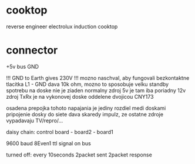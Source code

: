 # cooktop
reverse engineer electrolux induction cooktop


# connector
+5v
bus
GND

!!! GND to Earth gives 230V !!! mozno naschval, aby fungovali bezkontaktne tlacitka
L1 - GND dava 10k ohm, mozno to sposobuje velku standby spotrebu
na doske nie je ziaden normalny zdroj 5v je tam iba poriadny 12v zdroj
TxRx je na vykonovej doske oddelene dvojicou CNY173

osadena prepojka tohoto napajania je jediny rozdiel medi doskami
pripojenie dosky do siete dava skaredy impulz, ze ostatne zdroje vypadavaju TV/repro/...

daisy chain: control board - board2 - board1

9600 baud 8Even1 ttl signal on bus


turned off:
every 10seconds 2packet sent 2packet response


